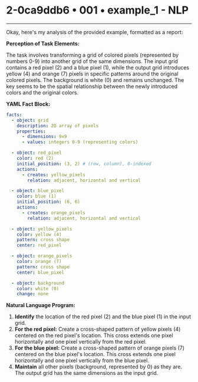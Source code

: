 # 2-0ca9ddb6 • 001 • example_1 - NLP

---
Okay, here's my analysis of the provided example, formatted as a report:

**Perception of Task Elements:**

The task involves transforming a grid of colored pixels (represented by numbers 0-9) into another grid of the same dimensions. The input grid contains a red pixel (2) and a blue pixel (1), while the output grid introduces yellow (4) and orange (7) pixels in specific patterns around the original colored pixels. The background is white (0) and remains unchanged. The key seems to be the spatial relationship between the newly introduced colors and the original colors.

**YAML Fact Block:**



```yaml
facts:
  - object: grid
    description: 2D array of pixels
    properties:
      - dimensions: 9x9
      - values: integers 0-9 (representing colors)

  - object: red_pixel
    color: red (2)
    initial_position: (3, 2) # (row, column), 0-indexed
    actions:
      - creates: yellow_pixels
        relation: adjacent, horizontal and vertical

  - object: blue_pixel
    color: blue (1)
    initial_position: (6, 6)
    actions:
      - creates: orange_pixels
        relation: adjacent, horizontal and vertical

  - object: yellow_pixels
    color: yellow (4)
    pattern: cross shape
    center: red_pixel

  - object: orange_pixels
    color: orange (7)
    pattern: cross shape
    center: blue_pixel

  - object: background
    color: white (0)
    change: none
```



**Natural Language Program:**

1.  **Identify** the location of the red pixel (2) and the blue pixel (1) in the input grid.
2.  **For the red pixel:** Create a cross-shaped pattern of yellow pixels (4) centered on the red pixel's location. This cross extends one pixel horizontally and one pixel vertically from the red pixel.
3.  **For the blue pixel:** Create a cross-shaped pattern of orange pixels (7) centered on the blue pixel's location. This cross extends one pixel horizontally and one pixel vertically from the blue pixel.
4.  **Maintain** all other pixels (background, represented by 0) as they are. The output grid has the same dimensions as the input grid.

